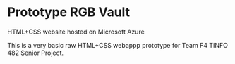 # Prototype RGB Vault

HTML+CSS website hosted on Microsoft Azure

This is a very basic raw HTML+CSS webappp prototype for Team F4 
TINFO 482 Senior Project.
